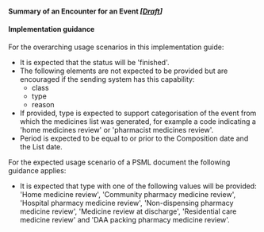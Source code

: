 #### Summary of an Encounter for an Event *[[Draft](http://hl7.org/fhir/stu3/valueset-publication-status.html)]*

#### Implementation guidance

For the overarching usage scenarios in this implementation guide:

* It is expected that the status will be 'finished'. 
* The following elements are not expected to be provided but are encouraged if the sending system has this capability:
  * class
  * type
  * reason
* If provided, type is expected to support categorisation of the event from which the medicines list was generated, for example a code indicating a 'home medicines review' or 'pharmacist medicines review'.
* Period is expected to be equal to or prior to the Composition date and the List date.

For the expected usage scenario of a PSML document the following guidance applies:

* It is expected that type with one of the following values will be provided: 'Home medicine review', 'Community pharmacy medicine review', 'Hospital pharmacy medicine review', 'Non-dispensing pharmacy medicine review', 'Medicine review at discharge', 'Residential care medicine review' and 'DAA packing pharmacy medicine review'. 


